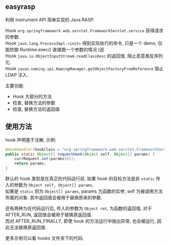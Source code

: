 ## easyrasp

利用 instrument API 简单实现的 Java RASP.  

Hook `org.springframework.web.servlet.FrameworkServlet.service` 获得请求的参数.  
Hook `java.lang.ProcessImpl.<init>` 得到实际执行的命令, 只是一个 demo, 仅能防御 Runtime.exec() 直接跑一个参数的情况 (逃  
Hook `java.io.ObjectInputStream.readClassDesc` 的返回值, 阻止恶意类反序列化.  
Hook `javax.naming.spi.NamingManager.getObjectFactoryFromReference` 阻止 LDAP 注入.  

主要功能:  
* Hook 大部分的方法
* 检查, 替换方法的参数
* 检查, 替换方法的返回值

## 使用方法

hook 声明基于注解, 示例:  
```java
@HookHandler(hookClass = "org.springframework.web.servlet.FrameworkServlet", hookMethod = "service")
public static Object[] requestHook(Object self, Object[] params) {
    currRequest.set(params[0]);
    return params;
}
```

默认的 hook 类型是在真正的代码运行前. 如果 hook 的目标方法是非 `static` 传入的参数为 `Object self, Object[] params`,  
如果是 `static` 则为 `Object[] params`, params 为函数的实参, self 为被调用方法所属的对象. 其中返回值会被用于替换原来的参数.
  
还有两种为在代码运行后, 传入的参数为 `Object ret`, 为函数的返回值, 对于 AFTER_RUN, 返回值会被用于替换原返回值.  
而对 AFTER_RUN_FINALLY, 即使 hook 的方法运行中抛出异常, 也会被运行, 因此无法替换原返回值.  

更多示例可以看 hooks 文件夹下的代码.  